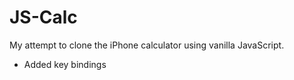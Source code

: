 # JS-Calc
My attempt to clone the iPhone calculator using vanilla JavaScript.

- Added key bindings
